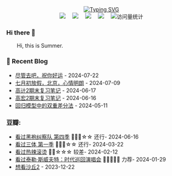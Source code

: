 <div align="center">
    <a href="https://git.io/typing-svg">
        <img src="https://readme-typing-svg.demolab.com?font=Mansalva&duration=3000&pause=2000&color=9D81CB&center=true&vCenter=true&random=false&width=435&lines=You%E2%80%99re+being+watched." alt="Typing SVG" />
    </a>



<!-- profile logo 个人资料徽标 -->
  <div>
    <a href="https://www.flyalready.cn"><img src="https://img.shields.io/badge/Website-博客-blue?&style=for-the-badge" /></a>&emsp;
    <img src="https://img.shields.io/badge/WeChat-1095 关注-282c34?&style=for-the-badge&labelColor=07c160" /></a>&emsp;
    <a href="https://space.bilibili.com/479603158"><img src="https://img.shields.io/badge/dynamic/json?url=https%3A%2F%2Fapi.swo.moe%2Fstats%2Fbilibili%2F479603158&query=count&color=282c34&label=Bilibili&labelColor=FE7398&logo=data%3Aimage%2Fpng%3Bbase64%2CiVBORw0KGgoAAAANSUhEUgAAAGAAAABgCAYAAADimHc4AAAD7ElEQVR4nO2dW9WrMBCFK6ESkFAJSKiESqgEHCABCZWAhEpAAhL2ecik5dDc%2FpXLBDLfWnlqy0xmJ5BMQnq5CIIgCIIgCIIgCIIgCEIBAHQAemYfrgCunD6wAKAHsEKxALgx+bCQD8%2FS9tmgVqeDr1lLigDgZvDhXso+K9TyTBQRwRJ8AHjntl0Flh5QRAQK%2FmKxPeayWx2OXpBNBKiHvi34b7T2MC4pAvW6twR%2FRwkRKPizBN8CgEcuESj4Lwm+BwBjahEk+H8EwJRKhOaCDzW8e1JLfkUUH1NgmR3XmHffHR1l+72BSs8d7w8U+JDAnZERQMcV+CtUi7dNqFqibB4J7vtrq7xKCuAasbTMXCL4T+5aVk6+2xHUrWdhruAR6HIJcOeu2UHI8zyAe2ytWfEdWz9PVvQ8YAmIQ5dDAB9LFsMVAv8oMO2zAGrC5WNIarRiAuKR9jYEd9pY08aa6uUzIHGRdkgKd8pY0yc1WjEBAqypDYoAG0QAZkQAZkQAZkQAZk4vANQenjsSzS3I%2FwcSbXU5jQBUkRtdf4Rar90v8kSv3+I3ffCCSpk8I%2Fw+lgDkdI%2Fv2rEp2CaiWm1AsDQLlDAD+dlFXLMeAaCSeLZdaSFE5VUQNot38cKuEeBgAsSuG0flVZBmEanbXfNQAsS0fgBYIn2fIu3%2FBBMHEyBmDXlFfA8IzeHb+Ems4WAChKykrVA9ZfsQTL57jXzRg4A5wC%2FA8N4ADiZAZwm2XjW75Qh2KOTfA0p4kygPw28OJcCVgn3nDnYo2EwEYRgGH0qAMyICMCMCMCMCMCMCMCMCMCMCfP3qwHDOQ4AAUekTk8FaBRihJnZdYbvtCGC7LvmkM63GjVDINPFrQgCq5ETXfmMzI90FXzPvfqt7x4rEu%2FZaEcCUxFvgz2zO+BUn6UkoaEEAsptiMSX5e8FoRYCN7cVgb4Vq7U%2FH50Pq4JNP7Qiw8UFnJwcK+tXy+Wj6PLEvPgHSHv5UgwA1IQIwwyFAyLJin9RoxYgAzAQIkPwNmf26busC+OIx5TDqo5nDT+F%2FSS%2F9CYzwb+No49zNy2evkYv0LywGGAXUvp6eSneycqOic0w20k7CNgKE7jJunSGLACTCxF27ylmQc98T5MQUH49swd+I0HPXslLKnT0N+wnkrTKi9JZL%2FL9i1SorMmdeQ4TQQ7OFMxIMzGD45w8nUL1im7efENZLJpgPSw0pfz0cdt4U3230Td%2FTvx2R6d2FrHhEWLkq5PELOMsRPHCPnAZGv1xJteL7jbJiaW3sB2nDvPC%2FosSYvjRQz4cJ6n7KO3rYQL7M+L6nVtfDVRAEQRAEQRAEQRAEIZ5%2FSAXmdfXaoQsAAAAASUVORK5CYII%3D&suffix=+%E5%85%B3%E6%B3%A8&cacheSeconds=3600&style=for-the-badge" /></a>&emsp;
    <a href="mailto:xqxusummer@163.com"><img src="https://img.shields.io/badge/Mail-邮箱-07c160?&style=for-the-badge" /></a>&emsp;
    <!-- visitor statistics logo 访问量统计徽标 -->
    <img src="https://komarev.com/ghpvc/?username=infinitesum&style=for-the-badge" alt="访问量统计" />
  </div>
</div>



### Hi there 👋

<p>&emsp;&emsp;Hi, this is Summer. </p>


### 📃 Recent Blog


<!-- START_SECTION:blog -->
* <a href='https://www.flyalready.cn/go-to-it-and-good-luck/' target='_blank'>尽管去吧，祝你好运</a> - 2024-07-22
* <a href='https://www.flyalready.cn/a-hitchhikers-day-in-beijing/' target='_blank'>七月初放假，北京，心情明朗</a> - 2024-07-09
* <a href='https://www.flyalready.cn/%E9%AB%98%E8%AE%A12%E6%9C%9F%E6%9C%AB%E5%A4%8D%E4%B9%A0%E7%AC%94%E8%AE%B0/' target='_blank'>高计2期末复习笔记</a> - 2024-06-17
* <a href='https://www.flyalready.cn/%E9%AB%98%E5%AE%8F2%E6%9C%9F%E6%9C%AB%E5%A4%8D%E4%B9%A0%E7%AC%94%E8%AE%B0/' target='_blank'>高宏2期末复习笔记</a> - 2024-06-16
* <a href='https://www.flyalready.cn/%E5%9B%9E%E5%BD%92%E6%A8%A1%E5%9E%8B%E4%B8%AD%E7%9A%84%E5%8F%8C%E9%87%8D%E5%B7%AE%E5%88%86%E6%B3%95/' target='_blank'>回归模型中的双重差分法</a> - 2024-05-11
<!-- END_SECTION:blog -->

### 豆瓣:

<!-- <img align="right" width="100" src="https://cdn.jsdelivr.net/gh/sun0225SUN/sun0225SUN/assets/images/technologist.png" /> -->


<!-- START_SECTION:douban -->
* <a href='http://movie.douban.com/subject/35926862/' target='_blank'>看过黑袍纠察队 第四季</a> 🌟🌟🌟☆☆ 还行- 2024-06-16
* <a href='http://movie.douban.com/subject/35196946/' target='_blank'>看过三体 第一季</a> 🌟🌟🌟☆☆ 还行- 2024-03-22
* <a href='http://movie.douban.com/subject/36081094/' target='_blank'>看过热辣滚烫</a> 🌟🌟☆☆☆ 较差- 2024-02-12
* <a href='http://movie.douban.com/subject/36538847/' target='_blank'>看过泰勒·斯威夫特：时代巡回演唱会</a> 🌟🌟🌟🌟🌟 力荐- 2024-01-29
* <a href='http://movie.douban.com/subject/35575567/' target='_blank'>想看沙丘2</a> - 2023-12-22
<!-- END_SECTION:douban -->


<div align="center" >

<!--  skill badge 技能徽章 -->




</div>
